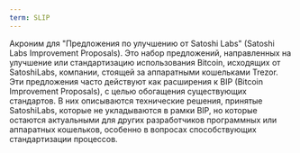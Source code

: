 ```yaml
---
term: SLIP
---
```


Акроним для "Предложения по улучшению от Satoshi Labs" (Satoshi Labs Improvement Proposals). Это набор предложений, направленных на улучшение или стандартизацию использования Bitcoin, исходящих от SatoshiLabs, компании, стоящей за аппаратными кошельками Trezor. Эти предложения часто действуют как расширения к BIP (Bitcoin Improvement Proposals), с целью обогащения существующих стандартов. В них описываются технические решения, принятые SatoshiLabs, которые не укладываются в рамки BIP, но которые остаются актуальными для других разработчиков программных или аппаратных кошельков, особенно в вопросах способствующих стандартизации процессов.